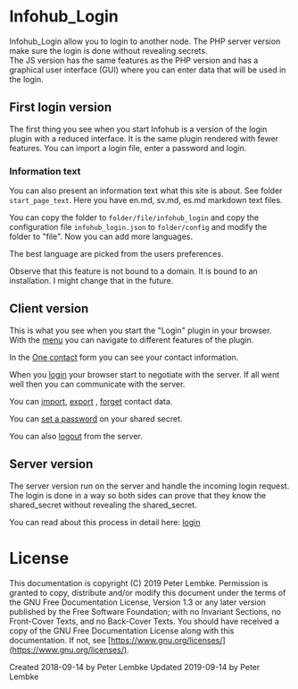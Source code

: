 # Infohub_Login

Infohub_Login allow you to login to another node. The PHP server version make sure the login is done without revealing
secrets.  
The JS version has the same features as the PHP version and has a graphical user interface (GUI) where you can enter
data that will be used in the login.

## First login version

The first thing you see when you start Infohub is a version of the login plugin with a reduced interface. It is the same
plugin rendered with fewer features. You can import a login file, enter a password and login.

### Information text

You can also present an information text what this site is about. See folder `start_page_text`. Here you have en.md,
sv.md, es.md markdown text files.

You can copy the folder to `folder/file/infohub_login` and copy the configuration file `infohub_login.json`
to `folder/config` and modify the folder to "file". Now you can add more languages.

The best language are picked from the users preferences.

Observe that this feature is not bound to a domain. It is bound to an installation. I might change that in the future.

## Client version

This is what you see when you start the "Login" plugin in your browser. With the [menu](plugin,infohub_login_menu) you
can navigate to different features of the plugin.

In the [One contact](plugin,infohub_login_contact) form you can see your contact information.

When you [login](plugin,infohub_login_login) your browser start to negotiate with the server. If all went well then you
can communicate with the server.

You can [import](plugin,infohub_login_login), [export](plugin,infohub_login_export)
, [forget](plugin,infohub_login_forget) contact data.

You can [set a password](plugin,infohub_login_password) on your shared secret.

You can also [logout](plugin,infohub_login_password) from the server.

## Server version

The server version run on the server and handle the incoming login request. The login is done in a way so both sides can
prove that they know the shared_secret without revealing the shared_secret.

You can read about this process in detail here: [login](plugin,infohub_login_login)

# License

This documentation is copyright (C) 2019 Peter Lembke. Permission is granted to copy, distribute and/or modify this
document under the terms of the GNU Free Documentation License, Version 1.3 or any later version published by the Free
Software Foundation; with no Invariant Sections, no Front-Cover Texts, and no Back-Cover Texts. You should have received
a copy of the GNU Free Documentation License along with this documentation. If not,
see [https://www.gnu.org/licenses/](https://www.gnu.org/licenses/).

Created 2018-09-14 by Peter Lembke Updated 2019-09-14 by Peter Lembke
